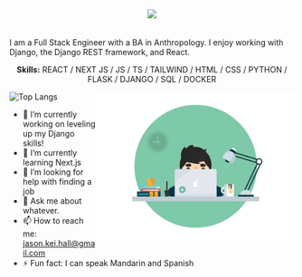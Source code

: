 <div align='center'>
<Img src='https://media.giphy.com/media/bnC70HkiVrZEheSeYS/giphy.gif' width=350 />
</div>
<br/>
<p>
  <div>
I am a Full Stack Engineer with a BA in Anthropology.  I enjoy working with Django, the Django REST framework, and React.
    </div>
</p>
<p align='center'>
  <b>Skills:</b> REACT / NEXT JS / JS / TS / TAILWIND / HTML / CSS / PYTHON / FLASK / DJANGO / SQL / DOCKER
</p>
<img src="https://github.com/nirala69/nirala69/blob/master/70804f7e25b11f29db904f2fa7b4cd9d.gif" width="350" align='right'>

![Top Langs](https://github-readme-stats.vercel.app/api/top-langs/?username=shivam0110&show_icons=true)

- 🔭 I’m currently working on leveling up my Django skills!
- 🌱 I’m currently learning Next.js
- 🤔 I’m looking for help with finding a job
- 💬 Ask me about whatever.
- 📫 How to reach me:  jason.kei.hall@gmail.com
- ⚡ Fun fact: I can speak Mandarin and Spanish 
